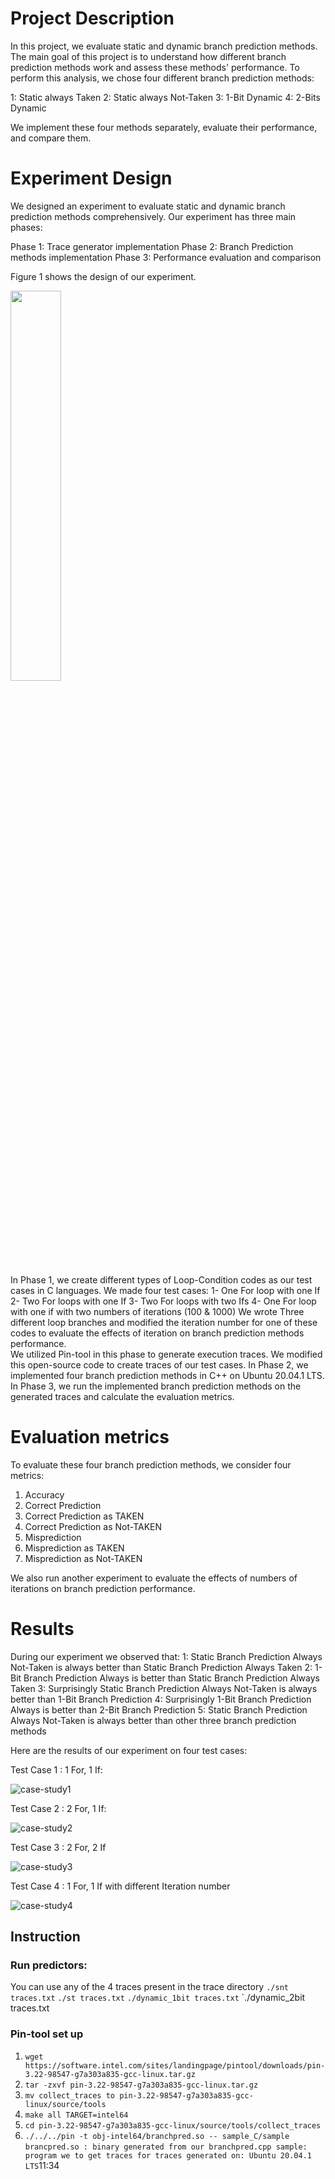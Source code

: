 
# Project Description

In this project, we evaluate static and dynamic branch prediction methods. The main goal of this project is to understand how different branch prediction methods work and assess these methods' performance.
To perform this analysis, we chose four different branch prediction methods:

1: Static always Taken
2: Static always Not-Taken
3: 1-Bit Dynamic 
4: 2-Bits Dynamic


We implement these four methods separately, evaluate their performance, and compare them. 

# Experiment Design

We designed an experiment to evaluate static and dynamic branch prediction methods comprehensively. Our experiment has three main phases:

 Phase 1: Trace generator implementation
 Phase 2: Branch Prediction methods implementation
 Phase 3: Performance evaluation and comparison 

Figure 1 shows the design of our experiment. 

<img src="https://user-images.githubusercontent.com/50604576/164134283-1be0d094-fb9e-49d0-b291-cba5dd123104.png" width="40%" height="40%">


In Phase 1, we create different types of Loop-Condition codes as our test cases in C languages. We made four test cases:
1-     One For loop with one If
2-     Two For loops with one If
3-     Two For loops with two Ifs
4-     One For loop with one if with two numbers of iterations (100 & 1000)
We wrote Three different loop branches and modified the iteration number for one of these codes to evaluate the effects of iteration on branch prediction methods performance.  
We utilized Pin-tool in this phase to generate execution traces. We modified this open-source code to create traces of our test cases.
In Phase 2, we implemented four branch prediction methods in C++ on Ubuntu 20.04.1 LTS. 
In Phase 3, we run the implemented branch prediction methods on the generated traces and calculate the evaluation metrics.

# Evaluation metrics

To evaluate these four branch prediction methods, we consider four metrics:
1) Accuracy
2) Correct Prediction
3) Correct Prediction as TAKEN 
4) Correct Prediction as Not-TAKEN
5) Misprediction 
6) Misprediction as TAKEN 
7) Misprediction as Not-TAKEN


We also run another experiment to evaluate the effects of numbers of iterations on branch prediction performance.



# Results

During our experiment we observed that:
 1: Static Branch Prediction Always Not-Taken is always better than Static Branch Prediction Always Taken 
 2: 1-Bit Branch Prediction Always is better than Static Branch Prediction Always Taken
 3: Surprisingly Static Branch Prediction Always Not-Taken is always better than 1-Bit Branch Prediction
 4: Surprisingly 1-Bit Branch Prediction Always is better than 2-Bit Branch Prediction 
 5: Static Branch Prediction Always Not-Taken is always better than other three branch prediction methods


Here are the results of our experiment on four test cases:


Test Case 1 : 1 For, 1 If: 

![case-study1](https://user-images.githubusercontent.com/50604576/164154623-6c85a091-d838-4944-88a2-8aa322aecdc2.png)

Test Case 2 : 2 For, 1 If:

![case-study2](https://user-images.githubusercontent.com/50604576/164154585-db2f51d2-6c4c-47cc-b49e-2ba8513c0220.png)

Test Case 3 : 2 For, 2 If

![case-study3](https://user-images.githubusercontent.com/50604576/164154521-0e6b90f0-a5ac-446e-af90-d73b9906460e.png)

Test Case 4 : 1 For, 1 If with different Iteration number

![case-study4](https://user-images.githubusercontent.com/50604576/164154660-5110981b-8560-49b9-9c1e-550cfe20eb62.png)



## Instruction 

### Run predictors:

You can use any of the 4 traces present in the trace directory
`./snt traces.txt`
`./st traces.txt`
`./dynamic_1bit traces.txt`
`./dynamic_2bit traces.txt

### Pin-tool set up

1. `wget https://software.intel.com/sites/landingpage/pintool/downloads/pin-3.22-98547-g7a303a835-gcc-linux.tar.gz`
2. `tar -zxvf pin-3.22-98547-g7a303a835-gcc-linux.tar.gz`
3. `mv collect_traces to pin-3.22-98547-g7a303a835-gcc-linux/source/tools`
4. `make all TARGET=intel64`
5. `cd pin-3.22-98547-g7a303a835-gcc-linux/source/tools/collect_traces`
6. `./../../pin -t obj-intel64/branchpred.so -- sample_C/sample`
	`brancpred.so : binary generated from our branchpred.cpp
	sample: program we to get traces for
traces generated on:
Ubuntu 20.04.1 LTS`11:34











